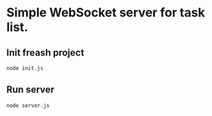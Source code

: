 # Simple WebSocket server for task list.

## Init freash project
```bash
node init.js
```

## Run server
```bash
node server.js
```